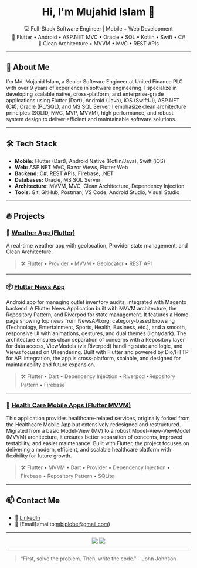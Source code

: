 <h1 align="center">Hi, I'm Mujahid Islam 👋</h1>

<p align="center">
  💻 Full-Stack Software Engineer | Mobile + Web Development<br>
  📱 Flutter • Android • ASP.NET MVC • Oracle • SQL • Kotlin • Swift • C#<br>
  🧠 Clean Architecture • MVVM • MVC • REST APIs
</p>

---

## 🚀 About Me

I’m Md. Mujahid Islam, a Senior Software Engineer at United Finance PLC with over 9 years of experience in software engineering. I specialize in developing scalable native, cross-platform, and enterprise-grade applications using Flutter (Dart), Android (Java), iOS (SwiftUI), ASP.NET (C#), Oracle (PL/SQL), and MS SQL Server. I emphasize clean architecture principles (SOLID, MVC, MVP, MVVM), high performance, and robust system design to deliver efficient and maintainable software solutions.

---

## 🛠️ Tech Stack

- **Mobile:** Flutter (Dart), Android Native (Kotlin/Java), Swift (iOS)
- **Web:** ASP.NET MVC, Razor Views, Flutter Web
- **Backend:** C#, REST APIs, Firebase, .NET
- **Databases:** Oracle, MS SQL Server
- **Architecture:** MVVM, MVC, Clean Architecture, Dependency Injection
- **Tools:** Git, GitHub, Postman, VS Code, Android Studio, Visual Studio

---

## 🔥 Projects

### 📱 [Weather App (Flutter)](https://github.com/mbiplobe/weather_in_mvvm_flutter)
A real-time weather app with geolocation, Provider state management, and Clean Architecture.

> 🛠 Flutter • Provider • MVVM • Geolocator • REST API

---

### 📦 [Flutter News App](https://github.com/mbiplobe/flutter_news_app.git)
Android app for managing outlet inventory audits, integrated with Magento backend.
A Flutter News Application built with MVVM architecture, the Repository Pattern, and Riverpod for state management. It features a Home page showing top news from NewsAPI.org, category-based browsing (Technology, Entertainment, Sports, Health, Business, etc.), and a smooth, responsive UI with animations, gestures, and dual themes (light/dark). The architecture ensures clean separation of concerns with a Repository layer for data access, ViewModels (via Riverpod) handling state and logic, and Views focused on UI rendering. Built with Flutter and powered by Dio/HTTP for API integration, the app is cross-platform, scalable, and designed for maintainability and future expansion.
> 🛠 Flutter • Dart • Dependency Injection • Riverpod •Repository Pattern  • Firebase

---

### 🧾 [Health Care Mobile Apps (Flutter MVVM)](https://github.com/mbiplobe/flutter_healthcare_app)
This application provides healthcare-related services, originally forked from the Healthcare Mobile App but extensively redesigned and restructured. Migrated from a basic Model-View (MV) to a robust Model-View-ViewModel (MVVM) architecture, it ensures better separation of concerns, improved testability, and easier maintenance. Built with Flutter, the project focuses on delivering a modern, efficient, and scalable healthcare platform with flexibility for future growth.
> 🛠 Flutter • MVVM • Dart • Provider • Dependency Injection • Firebase • Repository Pattern • SQLite 

---

## 📫 Contact Me

- 💼 [LinkedIn](https://linkedin.com/in/mbiplobe)
- 📧 [Email]:(mailto:mbiplobe@gmail.com)

---

<p align="center">
  <img src="https://img.shields.io/github/followers/your-username?style=social" />
  <img src="https://img.shields.io/github/stars/your-username?style=social" />
</p>

---

> “First, solve the problem. Then, write the code.” – John Johnson
